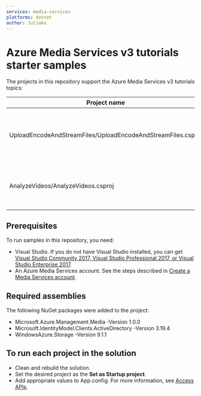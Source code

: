 ```yaml
---
services: media-services
platforms: dotnet
author: Juliako
---
```


# Azure Media Services v3 tutorials starter samples

The projects in this repository support the Azure Media Services v3 tutorials topics:


|Project name|Article|
|---|---|
|UploadEncodeAndStreamFiles/UploadEncodeAndStreamFiles.csproj|[Tutorial: Upload, encode, download, and stream videos](https://docs.microsoft.com/azure/media-services/latest/stream-files-tutorial)|
|AnalyzeVideos/AnalyzeVideos.csproj|[Tutorial: Analyze videos with Media Services](https://docs.microsoft.com/azure/media-services/latest/analyze-videos-tutorial-with-api)|

## Prerequisites

To run samples in this repository, you need:

* Visual Studio. If you do not have Visual Studio installed, you can get [Visual Studio Community 2017, Visual Studio Professional 2017, or Visual Studio Enterprise 2017](https://www.visualstudio.com/downloads/).
* An Azure Media Services account. See the steps described in [Create a Media Services account](https://docs.microsoft.com/azure/media-services/latest/create-account-cli-quickstart).

## Required assemblies

The following NuGet packages were added to the project: 

* Microsoft.Azure.Management.Media -Version 1.0.0
* Microsoft.IdentityModel.Clients.ActiveDirectory -Version 3.19.4
* WindowsAzure.Storage  -Version 9.1.1

## To run each project in the solution

* Clean and rebuild the solution.
* Set the desired project as the **Set as Startup project**.
* Add appropriate values to App.config. For more information, see [Access APIs](https://docs.microsoft.com/azure/media-services/latest/access-api-cli-how-to).
